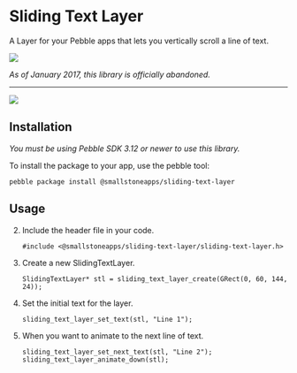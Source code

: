 # Sliding Text Layer

A Layer for your Pebble apps that lets you vertically scroll a line of text.

![](https://images.unsplash.com/photo-1461724947009-3c626ff3d2bc?dpr=1&auto=format&fit=crop&w=767&h=511&q=80&cs=tinysrgb&crop=)

*As of January 2017, this library is officially abandoned.*

---

![](screenshot.gif)

## Installation

*You must be using Pebble SDK 3.12 or newer to use this library.*

To install the package to your app, use the pebble tool:

```
pebble package install @smallstoneapps/sliding-text-layer
```

## Usage

2. Include the header file in your code.

    ```
    #include <@smallstoneapps/sliding-text-layer/sliding-text-layer.h>
    ```
3. Create a new SlidingTextLayer.

    ```
    SlidingTextLayer* stl = sliding_text_layer_create(GRect(0, 60, 144, 24));
    ```
4. Set the initial text for the layer.

    ```
    sliding_text_layer_set_text(stl, "Line 1");
    ```
5. When you want to animate to the next line of text.

    ```
    sliding_text_layer_set_next_text(stl, "Line 2");
    sliding_text_layer_animate_down(stl);
    ```
